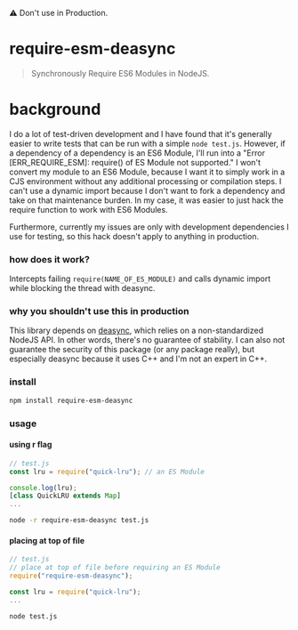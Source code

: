 :warning: Don't use in Production.  
# require-esm-deasync
> Synchronously Require ES6 Modules in NodeJS.  

# background
I do a lot of test-driven development and I have found that it's generally easier to write tests that can be run with a simple
`node test.js`.  However, if a dependency of a dependency is an ES6 Module, I'll run into a "Error [ERR_REQUIRE_ESM]: require() of ES Module not supported."  I won't convert my module to an ES6 Module, because I want it to simply work in a CJS environment without any additional processing or compilation steps.  I can't use a dynamic import because I don't want to fork a dependency and take on that maintenance burden.  In my case, it was easier to just hack the require function to work with ES6 Modules.

Furthermore, currently my issues are only with development dependencies I use for testing, so this hack doesn't apply to anything in production. 

### how does it work?
Intercepts failing `require(NAME_OF_ES_MODULE)` and calls dynamic import while blocking the thread with deasync.

### why you shouldn't use this in production
This library depends on [deasync](https://www.npmjs.com/package/deasync), which relies on a non-standardized NodeJS API.  In other words, there's no guarantee of stability.  I can also not guarantee the security of this package (or any package really), but especially deasync because it uses C++ and I'm not an expert in C++.

### install
```bash
npm install require-esm-deasync
```

### usage
#### using r flag
```js
// test.js
const lru = require("quick-lru"); // an ES Module

console.log(lru);
[class QuickLRU extends Map]
...
```
```bash
node -r require-esm-deasync test.js
```

#### placing at top of file
```js
// test.js
// place at top of file before requiring an ES Module
require("require-esm-deasync");

const lru = require("quick-lru");
...
```
```bash
node test.js
```